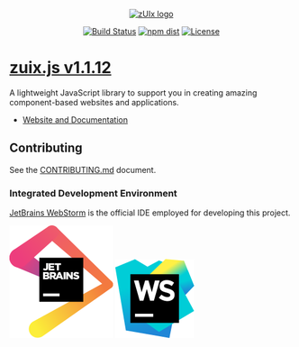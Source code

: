<p align="center">
    <a href="https://zuixjs.github.io/zuix" target="_blank" rel="noopener noreferrer">
        <img width="96" src="https://zuixjs.github.io/zuix/images/zuix-logo.svg" alt="zUIx logo">
    </a>
</p>

<p align="center">
  <a href="https://travis-ci.org/zuixjs/zuix"><img src="https://img.shields.io/travis/zuixjs/zuix.svg?style=for-the-badge" alt="Build Status"></a>
  <a href="https://www.npmjs.com/package/zuix-dist"><img src="https://img.shields.io/npm/v/zuix-dist.svg?style=for-the-badge" alt="npm dist"></a>
  <a href="https://github.com/zuixjs/zuix/blob/master/LICENSE.TXT"><img src="https://img.shields.io/npm/l/zuix-dist.svg?style=for-the-badge" alt="License"></a>
</p>

# [zuix.js v1.1.12](https://zuixjs.github.io/zuixjs.org)

A lightweight JavaScript library to support you in creating amazing component-based websites and applications.
- [Website and Documentation](https://zuixjs.github.io/zuixjs.org)


## Contributing

See the [CONTRIBUTING.md](https://github.com/zuixjs/zuix/blob/master/CONTRIBUTING.md#contributing) document.

### Integrated Development Environment

[JetBrains WebStorm](https://www.jetbrains.com/webstorm/) is the official IDE employed for developing this project.

![JetBrains Logo](https://raw.githubusercontent.com/zuixjs/zuix/master/docs/images/github/jetbrains.svg)
![JetBrains WebStorm Logo](https://raw.githubusercontent.com/zuixjs/zuix/master/docs/images/github/icon-webstorm.svg)
